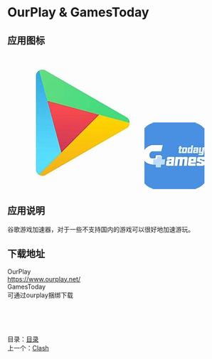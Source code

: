 # OurPlay & GamesToday

## 应用图标

![picture](../src/OurPlay.jpg)
![picture](../src/GamesToday.jpg)

## 应用说明

谷歌游戏加速器，对于一些不支持国内的游戏可以很好地加速游玩。

## 下载地址

OurPlay  
<https://www.ourplay.net/>  
GamesToday  
可通过ourplay捆绑下载

&nbsp;  
&nbsp;  
&nbsp;  

目录：[目录](../Readme.md)  
上一个：[Clash](Clash.md)  
